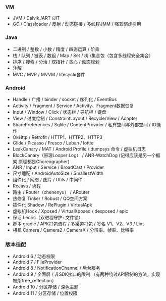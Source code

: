 ### VM
* JVM / Dalvik /ART /JIT
* GC / Classloader / 反射 / 动态链接 / 多线程JMM / 强软弱虚引用

### Java
* 二进制 / 整数 / 小数 / 精度 / 四则运算 / 阶乘 
* 栈 / 队列 / 链表 / 数组 / Map / Set / 树 /集合包（包含多线程安全集合）
* 排序 / 搜索 / 分治 / 双指针 / 贪心 / 动态规划
* 注解
* MVC / MVP / MVVM / lifecycle套件

### Android
* Handle / 广播 / binder / socket / 序列化 / EventBus
* Activity / Fragment / Service / Activity、Fragment数据恢复
* Input / Window / Click / 状态栏 / 导航栏 / 键盘
* View / 过度绘制 / ConstraintLayout / RecyclerView / Adapter
* SharePreferences / Sqlite / ContentProvider / 私有空间与外部空间 / IO操作
* OkHttp / Retrofit / HTTP1、HTTP2、HTTP3
* Glide / Picasso / Fresco / Luban / lottie
* LeakCanary / MAT / Android Profile / dumpsys 命令 / 虚拟机日志
* BlockCanary（原理Looper Log） / ANR-WatchDog (记得应该是另一个框架 原理都是Choreographer)
* ANR / Input / Service / BroadCast / Provider
* 尺寸适配 / AndroidAutoSize / SmallestWidth
* 组件化 / 网络 / 图片 / Utils / 中间件
* RxJava / 协程
* 路由 / Router（chenenyu） / ARouter
* 热修复 Tinker / Robust / QQ空间方案
* 插件化 Shadow / RePlugin / VirtualApk
* 虚拟机Hook / Xposed / VirtualXposed / dexposed / epic
* 保活 Leoric（双进程守护+文件锁）
* 脚本 gradle / APK打包流程 / 多渠道打包 / 签名 V1、V2、V3 / Lint
* 相机 Camera / Camera2 / CameraX / 分辨率、帧率、比特率

### 版本适配
* Android 6 / 动态权限
* Android 7 / FileProvider
* Android 8 / NotificationChannel / 后台服务
* Android 9 / 全面屏 / 非SDK接口的限制 （有两种绕过API限制的方法，实现框架free_reflection）
* Android 10 / 分区存储 / 深色主题
* Android 11 / 分区存储 / 位置权限